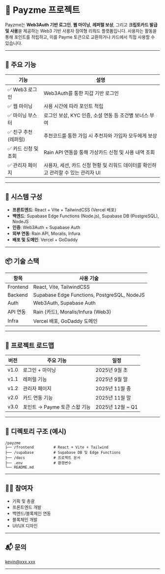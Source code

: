 
# 💸 Payzme 프로젝트

Payzme는 **Web3Auth 기반 로그인**, **웹 마이닝**, **레퍼럴 보상**, 그리고 **크립토카드 발급 및 사용**을 제공하는 Web3 기반 사용자 참여형 리워드 플랫폼입니다. 사용자는 활동을 통해 포인트를 적립하고, 이를 Payme 토큰으로 교환하거나 카드에서 직접 사용할 수 있습니다.

---

## 🚀 주요 기능

| 기능                 | 설명                                                                          |
|----------------------|-------------------------------------------------------------------------------|
| ✅ Web3 로그인         | Web3Auth를 통한 지갑 기반 로그인                                              |
| ✅ 웹 마이닝           | 사용 시간에 따라 포인트 적립                                                   |
| ✅ 마이닝 부스터       | 로그인 보상, KYC 인증, 소셜 연동 등 조건별 보너스 부여                         |
| ✅ 친구 추천(레퍼럴)   | 추천코드를 통한 가입 시 추천자와 가입자 모두에게 보상                          |
| ✅ 카드 신청 및 조회    | Rain API 연동을 통해 가상카드 신청 및 사용 내역 조회                            |
| ✅ 관리자 페이지       | 사용자, 세션, 카드 신청 현황 및 리워드 데이터를 확인하고 관리할 수 있는 관리자 UI |

---

## 🧱 시스템 구성

- **프론트엔드**: React + Vite + TailwindCSS (Vercel 배포)
- **백엔드**: Supabase Edge Functions (Node.js), Supabase DB (PostgreSQL), NodeJS
- **인증**: Web3Auth + Supabase Auth
- **외부 연동**: Rain API, Moralis, Infura
- **배포 및 도메인**: Vercel + GoDaddy

---

## 📦 기술 스택

| 항목        | 사용 기술                                 |
|-------------|--------------------------------------------|
| Frontend    | React, Vite, TailwindCSS                  |
| Backend     | Supabase Edge Functions, PostgreSQL, NodeJS       |
| Auth        | Web3Auth, Supabase Auth                   |
| API 연동    | Rain (카드), Moralis/Infura (Web3)        |
| Infra       | Vercel 배포, GoDaddy 도메인               |

---

## 🧭 프로젝트 로드맵

| 버전   | 주요 기능                             | 일정              |
|--------|----------------------------------------|-------------------|
| v1.0   | 로그인 + 마이닝                        | 2025년 9월 초     |
| v1.1   | 레퍼럴 기능                            | 2025년 9월 말     |
| v1.2   | 관리자 페이지                          | 2025년 11월 중    |
| v2.0   | 카드 연동 기능                         | 2025년 11월 말    |
| v3.0   | 포인트 → Payme 토큰 스왑 기능          | 2025년 12월 ~ Q1  |

---

## 📂 디렉토리 구조 (예시)

```
/payzme
├── /frontend         # React + Vite + Tailwind
├── /supabase         # Supabase DB 및 Edge Functions
├── /docs             # 프로젝트 문서
├── .env              # 환경변수
└── README.md
```

---

## 👨‍💻 참여자

- 기획 및 총괄
- 프론트엔드 개발
- 백엔드/블록체인 연동
- 블록체인 개발
- UI/UX 디자인

---

## 📬 문의

kevin@xxx.xxx

---


